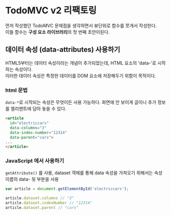 # TodoMVC v2 리팩토링 

먼저 작성했던 TodoMVC 문제점을 생각하면서 뷰단위로 함수를 쪼개서 작성한다.   
이들 함수는 **구성 요소 라이브러리**의 첫 번째 초안이된다. 

## 데이터 속성 (data-attributes) 사용하기 

HTML5부터는 데이터 속성이라는 개념이 추가되었는데, HTML 요소의 'data-'로 시작하는 속성이다.   
이러한 데이터 속성은 특정한 데이터를 DOM 요소에 저장해두기 위함이 목적이다. 

### html 문법

`data-*`로 시작되는 속성은 무엇이든 사용 가능하다. 
화면에 안 보이게 글이나 추가 정보를 엘리멘트에 담아 놓을 수 있다. 

```html
<article
  id="electriccars"
  data-columns="3"
  data-index-number="12314"
  data-parent="cars">
...
</article>
```

### JavaScript 에서 사용하기 

`getAttribute()` 를 사용, dataset 객체를 통해 data 속성을 가져오기 위해서는 속성 이름의 data- 뒷 부분을 사용

```javascript
var article = document.getElementById('electriccars');

article.dataset.columns // "3"
article.dataset.indexNumber // "12314"
article.dataset.parent // "cars"
```
